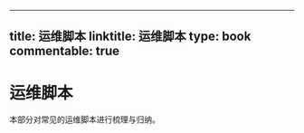 
---
title: 运维脚本
linktitle: 运维脚本
type: book
commentable: true
---

# 运维脚本

本部分对常见的运维脚本进行梳理与归纳。

    